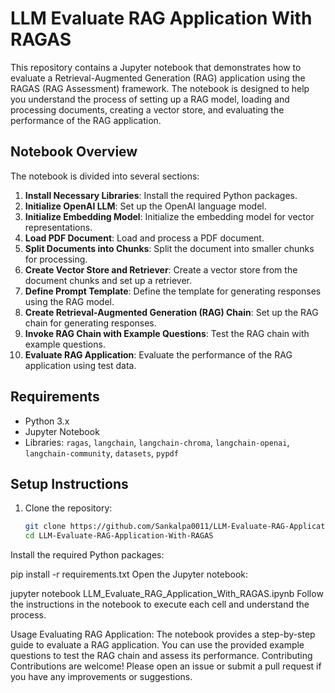 
# LLM Evaluate RAG Application With RAGAS

This repository contains a Jupyter notebook that demonstrates how to evaluate a Retrieval-Augmented Generation (RAG) application using the RAGAS (RAG Assessment) framework. The notebook is designed to help you understand the process of setting up a RAG model, loading and processing documents, creating a vector store, and evaluating the performance of the RAG application.

## Notebook Overview

The notebook is divided into several sections:

1. **Install Necessary Libraries**: Install the required Python packages.
2. **Initialize OpenAI LLM**: Set up the OpenAI language model.
3. **Initialize Embedding Model**: Initialize the embedding model for vector representations.
4. **Load PDF Document**: Load and process a PDF document.
5. **Split Documents into Chunks**: Split the document into smaller chunks for processing.
6. **Create Vector Store and Retriever**: Create a vector store from the document chunks and set up a retriever.
7. **Define Prompt Template**: Define the template for generating responses using the RAG model.
8. **Create Retrieval-Augmented Generation (RAG) Chain**: Set up the RAG chain for generating responses.
9. **Invoke RAG Chain with Example Questions**: Test the RAG chain with example questions.
10. **Evaluate RAG Application**: Evaluate the performance of the RAG application using test data.

## Requirements

- Python 3.x
- Jupyter Notebook
- Libraries: `ragas`, `langchain`, `langchain-chroma`, `langchain-openai`, `langchain-community`, `datasets`, `pypdf`

## Setup Instructions

1. Clone the repository:
   ```sh
   git clone https://github.com/Sankalpa0011/LLM-Evaluate-RAG-Application-With-RAGAS.git
   cd LLM-Evaluate-RAG-Application-With-RAGAS
Install the required Python packages:

pip install -r requirements.txt
Open the Jupyter notebook:

jupyter notebook LLM_Evaluate_RAG_Application_With_RAGAS.ipynb
Follow the instructions in the notebook to execute each cell and understand the process.

Usage
Evaluating RAG Application: The notebook provides a step-by-step guide to evaluate a RAG application. You can use the provided example questions to test the RAG chain and assess its performance.
Contributing
Contributions are welcome! Please open an issue or submit a pull request if you have any improvements or suggestions.
